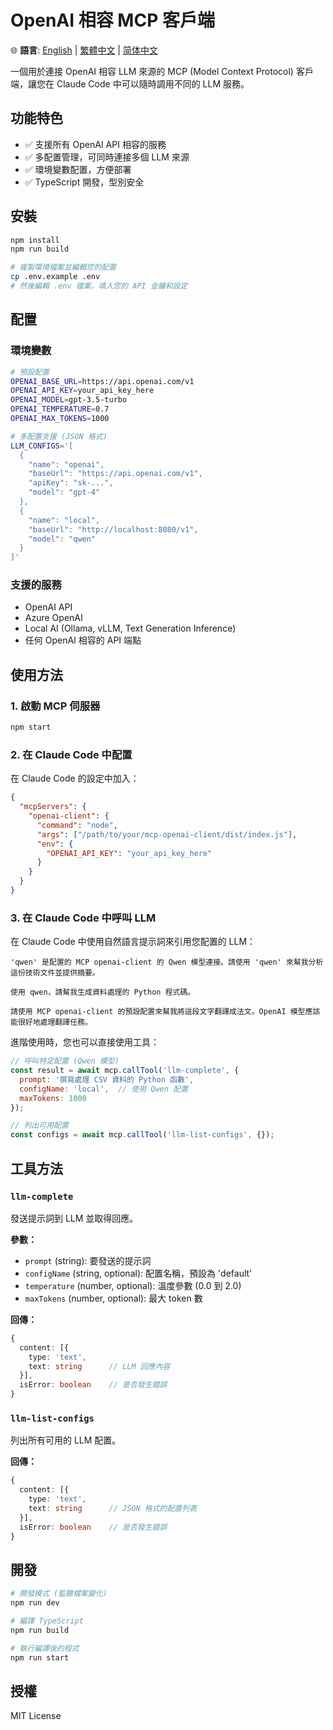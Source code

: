 # OpenAI 相容 MCP 客戶端

🌐 **語言**: [English](README.md) | [繁體中文](README_zh-TW.md) | [简体中文](README_zh-CN.md)

一個用於連接 OpenAI 相容 LLM 來源的 MCP (Model Context Protocol) 客戶端，讓您在 Claude Code 中可以隨時調用不同的 LLM 服務。

## 功能特色

- ✅ 支援所有 OpenAI API 相容的服務
- ✅ 多配置管理，可同時連接多個 LLM 來源
- ✅ 環境變數配置，方便部署
- ✅ TypeScript 開發，型別安全

## 安裝

```bash
npm install
npm run build

# 複製環境檔案並編輯您的配置
cp .env.example .env
# 然後編輯 .env 檔案，填入您的 API 金鑰和設定
```

## 配置

### 環境變數

```bash
# 預設配置
OPENAI_BASE_URL=https://api.openai.com/v1
OPENAI_API_KEY=your_api_key_here
OPENAI_MODEL=gpt-3.5-turbo
OPENAI_TEMPERATURE=0.7
OPENAI_MAX_TOKENS=1000

# 多配置支援 (JSON 格式)
LLM_CONFIGS='[
  {
    "name": "openai",
    "baseUrl": "https://api.openai.com/v1",
    "apiKey": "sk-...",
    "model": "gpt-4"
  },
  {
    "name": "local",
    "baseUrl": "http://localhost:8080/v1",
    "model": "qwen"
  }
]'
```

### 支援的服務

- OpenAI API
- Azure OpenAI
- Local AI (Ollama, vLLM, Text Generation Inference)
- 任何 OpenAI 相容的 API 端點

## 使用方法

### 1. 啟動 MCP 伺服器

```bash
npm start
```

### 2. 在 Claude Code 中配置

在 Claude Code 的設定中加入：

```json
{
  "mcpServers": {
    "openai-client": {
      "command": "node",
      "args": ["/path/to/your/mcp-openai-client/dist/index.js"],
      "env": {
        "OPENAI_API_KEY": "your_api_key_here"
      }
    }
  }
}
```

### 3. 在 Claude Code 中呼叫 LLM

在 Claude Code 中使用自然語言提示詞來引用您配置的 LLM：

```
'qwen' 是配置的 MCP openai-client 的 Qwen 模型連接。請使用 'qwen' 來幫我分析這份技術文件並提供摘要。
```

```
使用 qwen，請幫我生成資料處理的 Python 程式碼。
```

```
請使用 MCP openai-client 的預設配置來幫我將這段文字翻譯成法文。OpenAI 模型應該能很好地處理翻譯任務。
```

進階使用時，您也可以直接使用工具：

```javascript
// 呼叫特定配置 (Qwen 模型)
const result = await mcp.callTool('llm-complete', {
  prompt: '撰寫處理 CSV 資料的 Python 函數',
  configName: 'local',  // 使用 Qwen 配置
  maxTokens: 1000
});

// 列出可用配置
const configs = await mcp.callTool('llm-list-configs', {});
```

## 工具方法

### `llm-complete`

發送提示詞到 LLM 並取得回應。

**參數：**
- `prompt` (string): 要發送的提示詞
- `configName` (string, optional): 配置名稱，預設為 'default'
- `temperature` (number, optional): 溫度參數 (0.0 到 2.0)
- `maxTokens` (number, optional): 最大 token 數

**回傳：**
```typescript
{
  content: [{
    type: 'text',
    text: string      // LLM 回應內容
  }],
  isError: boolean    // 是否發生錯誤
}
```

### `llm-list-configs`

列出所有可用的 LLM 配置。

**回傳：**
```typescript
{
  content: [{
    type: 'text',
    text: string      // JSON 格式的配置列表
  }],
  isError: boolean    // 是否發生錯誤
}
```

## 開發

```bash
# 開發模式 (監聽檔案變化)
npm run dev

# 編譯 TypeScript
npm run build

# 執行編譯後的程式
npm run start
```

## 授權

MIT License